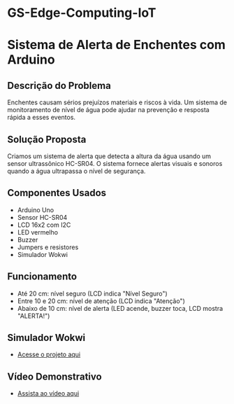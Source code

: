 # GS-Edge-Computing-IoT
# Sistema de Alerta de Enchentes com Arduino

## Descrição do Problema
Enchentes causam sérios prejuízos materiais e riscos à vida. Um sistema de monitoramento de nível de água pode ajudar na prevenção e resposta rápida a esses eventos.

## Solução Proposta
Criamos um sistema de alerta que detecta a altura da água usando um sensor ultrassônico HC-SR04. O sistema fornece alertas visuais e sonoros quando a água ultrapassa o nível de segurança.

## Componentes Usados
- Arduino Uno
- Sensor HC-SR04
- LCD 16x2 com I2C
- LED vermelho
- Buzzer
- Jumpers e resistores
- Simulador Wokwi

## Funcionamento
- Até 20 cm: nível seguro (LCD indica "Nível Seguro")
- Entre 10 e 20 cm: nível de atenção (LCD indica "Atenção")
- Abaixo de 10 cm: nível de alerta (LED acende, buzzer toca, LCD mostra "ALERTA!")

## Simulador Wokwi
- [Acesse o projeto aqui](https://wokwi.com/projects/430746070009397249)

## Vídeo Demonstrativo
- [Assista ao vídeo aqui](https://)
